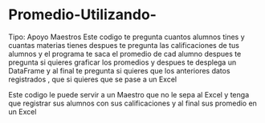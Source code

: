 # Promedio-Utilizando-
Tipo: Apoyo Maestros
Este codigo te pregunta cuantos alumnos tines y cuantas materias tienes 
despues te pregunta las calificaciones de tus alumnos 
y el programa te saca el promedio de cad alumno despues te pregunta si quieres graficar los promedios y despues te desplega un DataFrame 
y al final te pregunta si quieres que los anteriores datos registrados , que si quieres que se pase a un Excel 

Este codigo le puede servir a un Maestro que no le sepa al Excel y tenga que registrar sus alumnos con sus calificaciones y al final sus promedio en un Excel 
